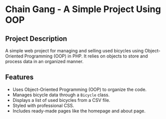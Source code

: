 # Chain Gang - A Simple Project Using OOP

## Project Description

A simple web project for managing and selling used bicycles using Object-Oriented Programming (OOP) in PHP. It relies on objects to store and process data in an organized manner.

## Features

- Uses Object-Oriented Programming (OOP) to organize the code.
- Manages bicycle data through a `Bicycle` class.
- Displays a list of used bicycles from a CSV file.
- Styled with professional CSS.
- Includes ready-made pages like the homepage and about page.
